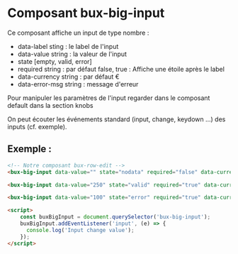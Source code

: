 # Composant bux-big-input

Ce composant affiche un input de type nombre :
- data-label sting : le label de l'input
- data-value string : la valeur de l'input
- state [empty, valid, error]
- required string : par défaut false, true : Affiche une étoile après le label
- data-currency string : par défaut €
- data-error-msg string : message d'erreur

Pour manipuler les paramètres de l'input regarder dans le composant default dans la section knobs

On peut écouter les événements standard (input, change, keydown ...) des inputs (cf. exemple).

## Exemple :

```html
<!-- Notre composant bux-row-edit -->
<bux-big-input data-value="" state="nodata" required="false" data-currency="€" data-label="Je suis un label" data-error-msg=""></bux-big-input>

<bux-big-input data-value="250" state="valid" required="true" data-currency="€" data-label="Je suis un label" data-error-msg=""></bux-big-input>

<bux-big-input data-value="100" state="error" required="true" data-currency="€" data-label="Je suis un label" data-error-msg="Le montant doit être supérieur à 100 €"></bux-big-input>

<script>
    const buxBigInput = document.querySelector('bux-big-input');
    buxBigInput.addEventListener('input', (e) => {
      console.log('Input change value');
    });
</script>
```